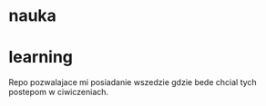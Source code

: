 # nauka 
# learning
Repo pozwalajace mi posiadanie wszedzie gdzie bede chcial tych
postepom w ciwiczeniach.


